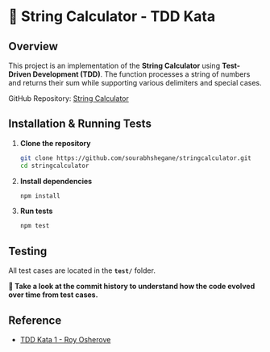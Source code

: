 # **🧮 String Calculator - TDD Kata**  

## **Overview**  
This project is an implementation of the **String Calculator** using **Test-Driven Development (TDD)**. The function processes a string of numbers and returns their sum while supporting various delimiters and special cases.  

GitHub Repository: [String Calculator](https://github.com/sourabhshegane/stringcalculator)  

## **Installation & Running Tests**  
1. **Clone the repository**  
   ```sh
   git clone https://github.com/sourabhshegane/stringcalculator.git
   cd stringcalculator
   ```
2. **Install dependencies**  
   ```sh
   npm install
   ```
3. **Run tests**  
   ```sh
   npm test
   ```

## **Testing**  
All test cases are located in the **`test/`** folder.  

**📌 Take a look at the commit history to understand how the code evolved over time from test cases.**  

## **Reference**  
- [TDD Kata 1 - Roy Osherove](https://osherove.com/tdd-kata-1/)  

